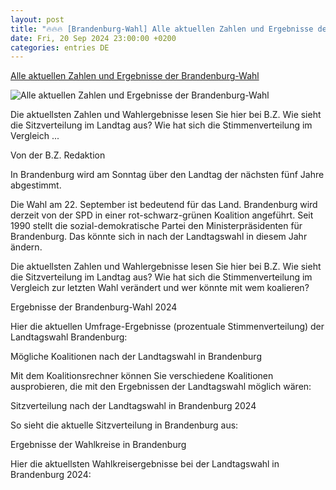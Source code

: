 ```yaml
---
layout: post
title: "🔥🔥🔥 [Brandenburg-Wahl] Alle aktuellen Zahlen und Ergebnisse der Brandenburg-Wahl"
date: Fri, 20 Sep 2024 23:00:00 +0200
categories: entries DE
---
```

[Alle aktuellen Zahlen und Ergebnisse der Brandenburg-Wahl](https://www.bz-berlin.de/brandenburg/brandeburg-wahl-alle-zahlen-ergebnisse)

![Alle aktuellen Zahlen und Ergebnisse der Brandenburg-Wahl](https://image.bz-berlin.de/data/uploads/2024/09/dpa_com_20090101_240922-911-004153_16i9.jpg)

Die aktuellsten Zahlen und Wahlergebnisse lesen Sie hier bei B.Z. Wie sieht die Sitzverteilung im Landtag aus? Wie hat sich die Stimmenverteilung im Vergleich ...

Von der B.Z. Redaktion

In Brandenburg wird am Sonntag über den Landtag der nächsten fünf Jahre abgestimmt.

Die Wahl am 22. September ist bedeutend für das Land. Brandenburg wird derzeit von der SPD in einer rot-schwarz-grünen Koalition angeführt. Seit 1990 stellt die sozial-demokratische Partei den Ministerpräsidenten für Brandenburg. Das könnte sich in nach der Landtagswahl in diesem Jahr ändern.

Die aktuellsten Zahlen und Wahlergebnisse lesen Sie hier bei B.Z. Wie sieht die Sitzverteilung im Landtag aus? Wie hat sich die Stimmenverteilung im Vergleich zur letzten Wahl verändert und wer könnte mit wem koalieren?

Ergebnisse der Brandenburg-Wahl 2024

Hier die aktuellen Umfrage-Ergebnisse (prozentuale Stimmenverteilung) der Landtagswahl Brandenburg:

Mögliche Koalitionen nach der Landtagswahl in Brandenburg

Mit dem Koalitionsrechner können Sie verschiedene Koalitionen ausprobieren, die mit den Ergebnissen der Landtagswahl möglich wären:

Sitzverteilung nach der Landtagswahl in Brandenburg 2024

So sieht die aktuelle Sitzverteilung in Brandenburg aus:

Ergebnisse der Wahlkreise in Brandenburg

Hier die aktuellsten Wahlkreisergebnisse bei der Landtagswahl in Brandenburg 2024:

